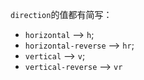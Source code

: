`direction`的值都有简写：
- `horizontal` --> `h`;
- `horizontal-reverse` --> `hr`;
- `vertical` --> `v`;
- `vertical-reverse` --> `vr`
